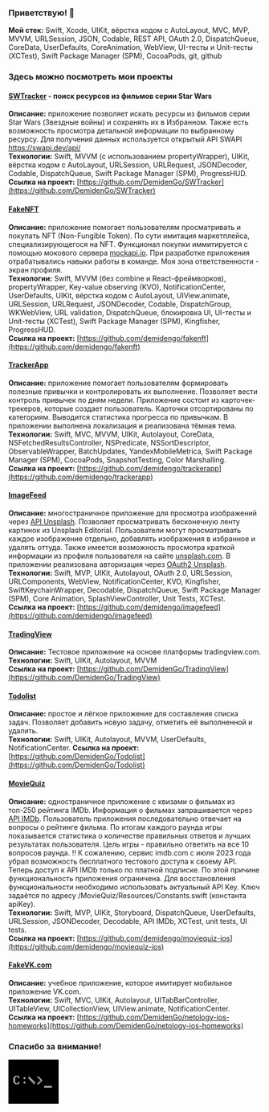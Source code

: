 ### Приветствую! 👋

**Мой стек:** Swift, Xcode, UIKit, вёрстка кодом с AutoLayout, MVC, MVP, MVVM, URLSession, JSON, Codable, REST API, OAuth 2.0, DispatchQueue, CoreData, UserDefaults, CoreAnimation, WebView, UI-тесты и Unit-тесты (XCTest), Swift Package Manager (SPM), CocoaPods, git, github

### Здесь можно посмотреть мои проекты

#### [SWTracker](https://github.com/DemidenGo/SWTracker) - поиск ресурсов из фильмов серии Star Wars

**Описание:** приложение позволяет искать ресурсы из фильмов серии Star Wars (Звездные войны) и сохранять их в Избранном. Также есть возможность просмотра детальной информации по выбранному ресурсу. Для получения данных используется открытый API SWAPI https://swapi.dev/api/  
**Технологии:** Swift, MVVM (с использованием propertyWrapper), UIKit, вёрстка кодом с AutoLayout, URLSession, URLRequest, JSONDecoder, Codable, DispatchQueue, Swift Package Manager (SPM), ProgressHUD.  
**Ссылка на проект:** [https://github.com/DemidenGo/SWTracker](https://github.com/DemidenGo/SWTracker)

#### [FakeNFT](https://github.com/demidengo/fakenft)

**Описание:** приложение помогает пользователям просматривать и покупать NFT (Non-Fungible Token). По сути имитация маркетплейса, специализирующегося на NFT. Функционал покупки иммитируется с помощью мокового сервера [mockapi.io](https://mockapi.io). При разработке приложения отрабатывались навыки работы в команде. Моя зона ответственности - экран профиля.  
**Технологии:** Swift, MVVM (без combine и React-фреймворков), propertyWrapper, Key-value observing (KVO), NotificationCenter, UserDefaults, UIKit, вёрстка кодом с AutoLayout, UIView.animate, URLSession, URLRequest, JSONDecoder, Codable, DispatchGroup, WKWebView, URL validation, DispatchQueue, блокировка UI, UI-тесты и Unit-тесты (XCTest), Swift Package Manager (SPM), Kingfisher, ProgressHUD.  
**Ссылка на проект:** [https://github.com/demidengo/fakenft](https://github.com/demidengo/fakenft)

#### [TrackerApp](https://github.com/demidengo/trackerapp)

**Описание:** приложение помогает пользователям формировать полезные привычки и контролировать их выполнение. Позволяет вести контроль привычек по дням недели. Приложение состоит из карточек-трекеров, которые создает пользователь. Карточки отсортированы по категориям. Выводится статистика прогресса по привычкам. В приложении выполнена локализация и реализована тёмная тема.  
**Технологии:** Swift, MVC, MVVM, UIKit, Autolayout, CoreData, NSFetchedResultsController, NSPredicate, NSSortDescriptor, ObservableWrapper, BatchUpdates, YandexMobileMetrica, Swift Package Manager (SPM), CocoaPods, SnapshotTesting, Color Marshalling.  
**Ссылка на проект:** [https://github.com/demidengo/trackerapp](https://github.com/demidengo/trackerapp)

#### [ImageFeed](https://github.com/demidengo/imagefeed)

**Описание:** многостраничное приложение для просмотра изображений через [API Unsplash](https://unsplash.com/documentation). Позволяет просматривать бесконечную ленту картинок из Unsplash Editorial. Пользователи могут просматривать каждое изображение отдельно, добавлять изображения в избранное и удалять оттуда. Также имеется возможность просмотра краткой информации из профиля пользователя на сайте [unsplash.com](https://unsplash.com). В приложении реализована авторизация через [OAuth2 Unsplash](https://unsplash.com/documentation/user-authentication-workflow).  
**Технологии:** Swift, MVP, UIKit, Autolayout, OAuth 2.0, URLSession, URLComponents, WebView, NotificationCenter, KVO, Kingfisher, SwiftKeychainWrapper, Decodable, DispatchQueue, Swift Package Manager (SPM), Core Animation, SplashViewController, Unit Tests, XCTest.  
**Ссылка на проект:** [https://github.com/demidengo/imagefeed](https://github.com/demidengo/imagefeed)

#### [TradingView](https://github.com/DemidenGo/TradingView)

**Описание:** Тестовое приложение на основе платформы tradingview.com.
**Технологии:** Swift, UIKit, Autolayout, MVVM  
**Ссылка на проект:** [https://github.com/DemidenGo/TradingView](https://github.com/DemidenGo/TradingView)

#### [Todolist](https://github.com/demidengo/todolist)

**Описание:** простое и лёгкое приложение для составления списка задач. Позволяет добавить новую задачу, отметить её выполненной и удалить.  
**Технологии:** Swift, UIKit, Autolayout, MVVM, UserDefaults, NotificationCenter.
**Ссылка на проект:** [https://github.com/DemidenGo/Todolist](https://github.com/DemidenGo/Todolist)

#### [MovieQuiz](https://github.com/demidengo/moviequiz-ios)

**Описание:** одностраничное приложение с квизами о фильмах из топ-250 рейтинга IMDb. Информация о фильмах запрашивается через [API IMDb](https://imdb-api.com/api#Top250Movies-header). Пользователь приложения последовательно отвечает на вопросы о рейтинге фильма. По итогам каждого раунда игры показывается статистика о количестве правильных ответов и лучших результатах пользователя. Цель игры - правильно ответить на все 10 вопросов раунда. ‼️ К сожалению, сервис imdb.com с июля 2023 года убрал возможность бесплатного тестового доступа к своему API. Теперь доступ к API IMDb только по платной подписке. По этой причине функциональность приложения ограничена. Для восстановления функциональности необходимо использовать актуальный API Key. Ключ задаётся по адресу /MovieQuiz/Resources/Constants.swift (константа apiKey).  
**Технологии:** Swift, MVP, UIKit, Storyboard, DispatchQueue, UserDefaults, URLSession, JSONDecoder, Decodable, API IMDb, XCTest, unit tests, UI tests.  
**Ссылка на проект:** [https://github.com/demidengo/moviequiz-ios](https://github.com/demidengo/moviequiz-ios)

#### [FakeVK.com](https://github.com/DemidenGo/netology-ios-homeworks)

**Описание:** учебное приложение, которое имитирует мобильное приложение VK.com.  
**Технологии:** Swift, MVC, UIKit, Autolayout, UITabBarController, UITableView, UICollectionView, UIView.animate, NotificationCenter.  
**Ссылка на проект:** [https://github.com/DemidenGo/netology-ios-homeworks](https://github.com/DemidenGo/netology-ios-homeworks)

### Спасибо за внимание!
![command-line](image.png)
